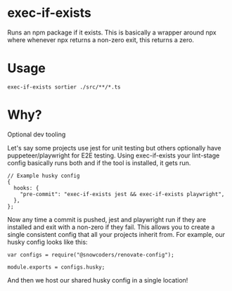 # exec-if-exists

Runs an npm package if it exists. This is basically a wrapper around npx where whenever npx returns a non-zero exit, this returns a zero.

# Usage

```
exec-if-exists sortier ./src/**/*.ts
```

# Why?

Optional dev tooling

Let's say some projects use jest for unit testing but others optionally have puppeteer/playwright for E2E testing. Using exec-if-exists your lint-stage config basically runs both and if the tool is installed, it gets run.

```
// Example husky config
{
  hooks: {
    "pre-commit": "exec-if-exists jest && exec-if-exists playwright",
  },
};
```

Now any time a commit is pushed, jest and playwright run if they are installed and exit with a non-zero if they fail. This allows you to create a single consistent config that all your projects inherit from. For example, our husky config looks like this:

```
var configs = require("@snowcoders/renovate-config");

module.exports = configs.husky;
```

And then we host our shared husky config in a single location!
